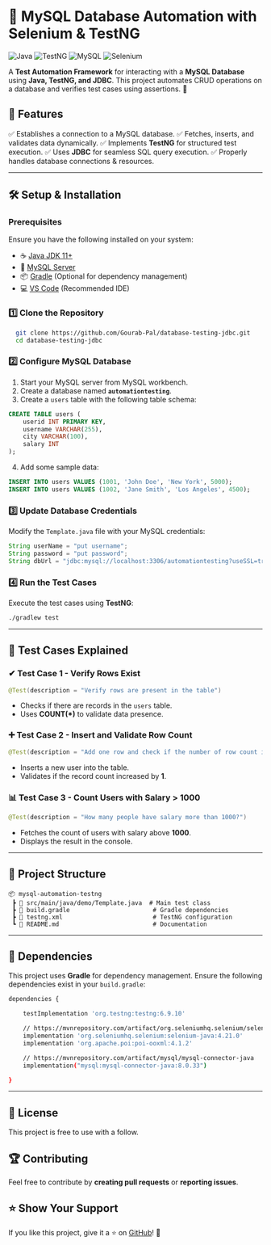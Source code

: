 # 🚀 MySQL Database Automation with Selenium & TestNG

![Java](https://img.shields.io/badge/Java-ED8B00?style=for-the-badge&logo=java&logoColor=white)
![TestNG](https://img.shields.io/badge/TestNG-FF9800?style=for-the-badge&logo=testng&logoColor=white)
![MySQL](https://img.shields.io/badge/MySQL-4479A1?style=for-the-badge&logo=mysql&logoColor=white)
![Selenium](https://img.shields.io/badge/Selenium-43B02A?style=for-the-badge&logo=selenium&logoColor=white)

A **Test Automation Framework** for interacting with a **MySQL Database** using **Java, TestNG, and JDBC**. This project automates CRUD operations on a database and verifies test cases using assertions. 🚀

## 📌 Features
✅ Establishes a connection to a MySQL database.
✅ Fetches, inserts, and validates data dynamically.
✅ Implements **TestNG** for structured test execution.
✅ Uses **JDBC** for seamless SQL query execution.
✅ Properly handles database connections & resources.

---

## 🛠️ Setup & Installation
### **Prerequisites**
Ensure you have the following installed on your system:
- ☕ [Java JDK 11+](https://www.oracle.com/java/technologies/javase-jdk11-downloads.html)
- 🐬 [MySQL Server](https://dev.mysql.com/downloads/installer/)
- 📦 [Gradle](https://maven.apache.org/download.cgi) (Optional for dependency management)
- 💻 [VS Code](https://code.visualstudio.com/download) (Recommended IDE)

### **1️⃣ Clone the Repository**
```sh
  git clone https://github.com/Gourab-Pal/database-testing-jdbc.git
  cd database-testing-jdbc
```

### **2️⃣ Configure MySQL Database**
1. Start your MySQL server from MySQL workbench.
2. Create a database named **`automationtesting`**.
3. Create a `users` table with the following table schema:

```sql
CREATE TABLE users (
    userid INT PRIMARY KEY,
    username VARCHAR(255),
    city VARCHAR(100),
    salary INT
);
```

4. Add some sample data:
```sql
INSERT INTO users VALUES (1001, 'John Doe', 'New York', 5000);
INSERT INTO users VALUES (1002, 'Jane Smith', 'Los Angeles', 4500);
```

### **3️⃣ Update Database Credentials**
Modify the `Template.java` file with your MySQL credentials:
```java
String userName = "put username";
String password = "put password";
String dbUrl = "jdbc:mysql://localhost:3306/automationtesting?useSSL=true";
```

### **4️⃣ Run the Test Cases**
Execute the test cases using **TestNG**:
```sh
./gradlew test
```

---

## 🧪 Test Cases Explained
### **✔ Test Case 1 - Verify Rows Exist**
```java
@Test(description = "Verify rows are present in the table")
```
- Checks if there are records in the `users` table.
- Uses **COUNT(*)** to validate data presence.

### **➕ Test Case 2 - Insert and Validate Row Count**
```java
@Test(description = "Add one row and check if the number of row count increases")
```
- Inserts a new user into the table.
- Validates if the record count increased by **1**.

### **📊 Test Case 3 - Count Users with Salary > 1000**
```java
@Test(description = "How many people have salary more than 1000?")
```
- Fetches the count of users with salary above **1000**.
- Displays the result in the console.

---

## 📂 Project Structure
```
📦 mysql-automation-testng
 ┣ 📜 src/main/java/demo/Template.java  # Main test class
 ┣ 📜 build.gradle                       # Gradle dependencies
 ┣ 📜 testng.xml                         # TestNG configuration
 ┗ 📜 README.md                          # Documentation
```

---

## 📌 Dependencies
This project uses **Gradle** for dependency management. Ensure the following dependencies exist in your `build.gradle`:

```sh
dependencies {

    testImplementation 'org.testng:testng:6.9.10'

    // https://mvnrepository.com/artifact/org.seleniumhq.selenium/selenium-java
    implementation 'org.seleniumhq.selenium:selenium-java:4.21.0'
    implementation 'org.apache.poi:poi-ooxml:4.1.2'

    // https://mvnrepository.com/artifact/mysql/mysql-connector-java
    implementation("mysql:mysql-connector-java:8.0.33")

}
```

---

## 📜 License
This project is free to use with a follow.

## 🏆 Contributing
Feel free to contribute by **creating pull requests** or **reporting issues**.

## ⭐ Show Your Support
If you like this project, give it a ⭐ on [GitHub](https://github.com/Gourab-Pal/database-testing-jdbc)! 🎉

